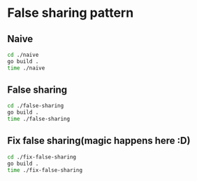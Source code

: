 # False sharing pattern

## Naive

```bash
cd ./naive
go build .
time ./naive
```

## False sharing

```bash
cd ./false-sharing
go build .
time ./false-sharing
```

## Fix false sharing(magic happens here :D)

```bash
cd ./fix-false-sharing
go build .
time ./fix-false-sharing
```
